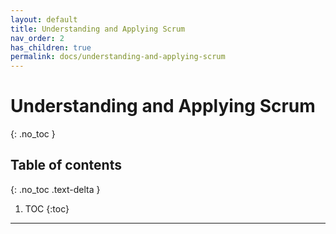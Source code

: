 ```yaml
---
layout: default
title: Understanding and Applying Scrum
nav_order: 2
has_children: true
permalink: docs/understanding-and-applying-scrum
---
```

# Understanding and Applying Scrum
{: .no_toc }

## Table of contents
{: .no_toc .text-delta }

1. TOC
{:toc}

---
